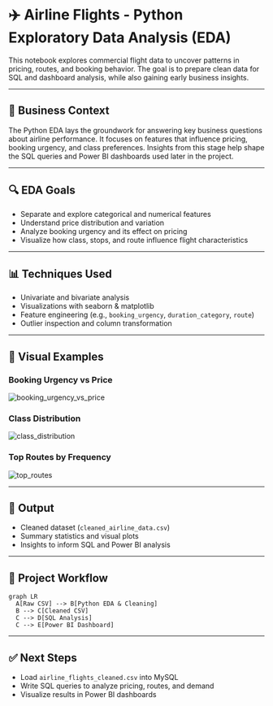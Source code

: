 # ✈️ Airline Flights - Python Exploratory Data Analysis (EDA)

This notebook explores commercial flight data to uncover patterns in pricing, routes, and booking behavior. The goal is to prepare clean data for SQL and dashboard analysis, while also gaining early business insights.

---

## 🧠 Business Context

The Python EDA lays the groundwork for answering key business questions about airline performance. It focuses on features that influence pricing, booking urgency, and class preferences. Insights from this stage help shape the SQL queries and Power BI dashboards used later in the project.

---

## 🔍 EDA Goals

- Separate and explore categorical and numerical features
- Understand price distribution and variation
- Analyze booking urgency and its effect on pricing
- Visualize how class, stops, and route influence flight characteristics

---

## 📊 Techniques Used

- Univariate and bivariate analysis
- Visualizations with seaborn & matplotlib
- Feature engineering (e.g., `booking_urgency`, `duration_category`, `route`)
- Outlier inspection and column transformation

---

## 📸 Visual Examples

### Booking Urgency vs Price
![booking_urgency_vs_price](../python/images/booking_urgency_vs_price.png)

### Class Distribution
![class_distribution](../python/images/class_distribution.png)

### Top Routes by Frequency
![top_routes](../python/images/top_routes.png)

---

## 🧹 Output

- Cleaned dataset (`cleaned_airline_data.csv`)
- Summary statistics and visual plots
- Insights to inform SQL and Power BI analysis

---

## 🔄 Project Workflow

```mermaid
graph LR
  A[Raw CSV] --> B[Python EDA & Cleaning]
  B --> C[Cleaned CSV]
  C --> D[SQL Analysis]
  C --> E[Power BI Dashboard]
```

---

## ✅ Next Steps

- Load `airline_flights_cleaned.csv` into MySQL
- Write SQL queries to analyze pricing, routes, and demand
- Visualize results in Power BI dashboards
